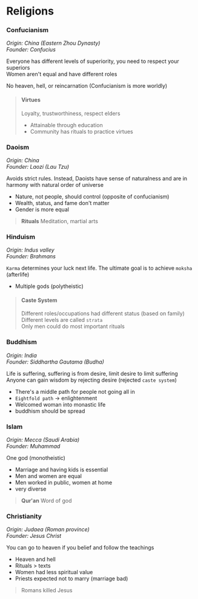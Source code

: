 # Religions

### Confucianism 

*Origin: China (Eastern Zhou Dynasty)* <br>
*Founder: Confucius*

Everyone has different levels of superiority, you need to respect your superiors <br>
Women aren't equal and have different roles

No heaven, hell, or reincarnation (Confucianism is more worldly)

> #### Virtues
>
> Loyalty, trustworthiness, respect elders
>
> - Attainable through education
> - Community has rituals to practice virtues

### Daoism

*Origin: China* <br>
*Founder: Laozi (Lau Tzu)*

Avoids strict rules. Instead, Daoists have sense of naturalness and are in harmony with natural order of universe

- Nature, not people, should control (opposite of confucianism)
- Wealth, status, and fame don't matter
- Gender is more equal

> **Rituals** Meditation, martial arts

### Hinduism

*Origin: Indus valley* <br>
*Founder: Brahmans*

`Karma` determines your luck next life. The ultimate goal is to achieve `moksha` (afterlife)

- Multiple gods (polytheistic)

> #### Caste System
>
> Different roles/occupations had different status (based on family) <br>
> Different levels are called `strata` <br>
> Only men could do most important rituals

### Buddhism

*Origin: India* <br>
*Founder: Siddhartha Gautama (Budha)*

Life is suffering, suffering is from desire, limit desire to limit suffering <br>
Anyone can gain wisdom by rejecting desire (rejected `caste system`)

- There's a middle path for people not going all in
- `Eightfold path` -> enlightenment
- Welcomed woman into monastic life
- buddhism should be spread

### Islam

*Origin: Mecca (Saudi Arabia)* <br>
*Founder: Muhammad*

One god (monotheistic)

- Marriage and having kids is essential
- Men and women are equal
- Men worked in public, women at home
- very diverse

> **Qur'an** Word of god

### Christianity

*Origin: Judaea (Roman province)* <br>
*Founder: Jesus Christ*

You can go to heaven if you belief and follow the teachings

- Heaven and hell
- Rituals > texts
- Women had less spiritual value
- Priests expected not to marry (marriage bad)

> Romans killed Jesus